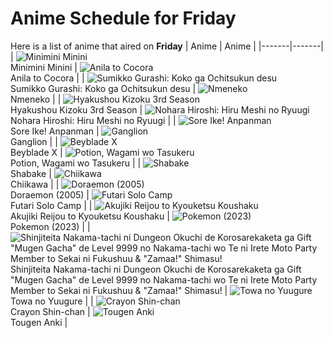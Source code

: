# Anime Schedule for Friday
Here is a list of anime that aired on **Friday** 
| Anime | Anime |
|-------|-------|
| ![Minimini Minini](https://cdn.myanimelist.net/images/anime/1753/148560.webp)<br>Minimini Minini | ![Anila to Cocora](https://cdn.myanimelist.net/images/anime/1065/152406.webp)<br>Anila to Cocora |
| ![Sumikko Gurashi: Koko ga Ochitsukun desu](https://cdn.myanimelist.net/images/anime/1177/149954.webp)<br>Sumikko Gurashi: Koko ga Ochitsukun desu | ![Nmeneko](https://cdn.myanimelist.net/images/anime/1989/149978.webp)<br>Nmeneko |
| ![Hyakushou Kizoku 3rd Season](https://cdn.myanimelist.net/images/anime/1223/151728.webp)<br>Hyakushou Kizoku 3rd Season | ![Nohara Hiroshi: Hiru Meshi no Ryuugi](https://cdn.myanimelist.net/images/anime/1736/148429.webp)<br>Nohara Hiroshi: Hiru Meshi no Ryuugi |
| ![Sore Ike! Anpanman](https://cdn.myanimelist.net/images/anime/1902/111797.webp)<br>Sore Ike! Anpanman | ![Ganglion](https://cdn.myanimelist.net/images/anime/1333/151768.webp)<br>Ganglion |
| ![Beyblade X](https://cdn.myanimelist.net/images/anime/1394/145458.webp)<br>Beyblade X | ![Potion, Wagami wo Tasukeru](https://cdn.myanimelist.net/images/anime/1311/151227.webp)<br>Potion, Wagami wo Tasukeru |
| ![Shabake](https://cdn.myanimelist.net/images/anime/1736/152179.webp)<br>Shabake | ![Chiikawa](https://cdn.myanimelist.net/images/anime/1783/121944.webp)<br>Chiikawa |
| ![Doraemon (2005)](https://cdn.myanimelist.net/images/anime/6/23935.webp)<br>Doraemon (2005) | ![Futari Solo Camp](https://cdn.myanimelist.net/images/anime/1904/150649.webp)<br>Futari Solo Camp |
| ![Akujiki Reijou to Kyouketsu Koushaku](https://cdn.myanimelist.net/images/anime/1264/152012.webp)<br>Akujiki Reijou to Kyouketsu Koushaku | ![Pokemon (2023)](https://cdn.myanimelist.net/images/anime/1703/137216.webp)<br>Pokemon (2023) |
| ![Shinjiteita Nakama-tachi ni Dungeon Okuchi de Korosarekaketa ga Gift "Mugen Gacha" de Level 9999 no Nakama-tachi wo Te ni Irete Moto Party Member to Sekai ni Fukushuu & "Zamaa!" Shimasu!](https://cdn.myanimelist.net/images/anime/1163/151246.webp)<br>Shinjiteita Nakama-tachi ni Dungeon Okuchi de Korosarekaketa ga Gift "Mugen Gacha" de Level 9999 no Nakama-tachi wo Te ni Irete Moto Party Member to Sekai ni Fukushuu & "Zamaa!" Shimasu! | ![Towa no Yuugure](https://cdn.myanimelist.net/images/anime/1294/151734.webp)<br>Towa no Yuugure |
| ![Crayon Shin-chan](https://cdn.myanimelist.net/images/anime/10/59897.webp)<br>Crayon Shin-chan | ![Tougen Anki](https://cdn.myanimelist.net/images/anime/1474/150666.webp)<br>Tougen Anki |
